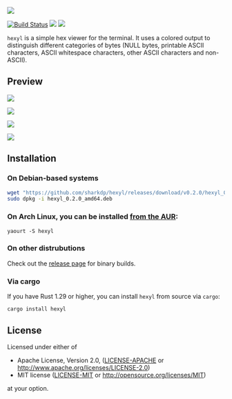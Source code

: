 ![](doc/logo.svg)

[![Build Status](https://travis-ci.org/sharkdp/hexyl.svg?branch=master)](https://travis-ci.org/sharkdp/hexyl)
[![](https://img.shields.io/crates/l/hexyl.svg?colorB=22ba4c)](https://crates.io/crates/hexyl)
![](https://img.shields.io/crates/v/hexyl.svg?colorB=00aa88)

`hexyl` is a simple hex viewer for the terminal. It uses a colored output to distinguish different categories
of bytes (NULL bytes, printable ASCII characters, ASCII whitespace characters, other ASCII characters and non-ASCII).

## Preview

![](https://i.imgur.com/MWO9uSL.png)

![](https://i.imgur.com/Dp7Wncz.png)

![](https://i.imgur.com/ln3TniI.png)

![](https://i.imgur.com/f8nm8g6.png)

## Installation

### On Debian-based systems

``` bash
wget "https://github.com/sharkdp/hexyl/releases/download/v0.2.0/hexyl_0.2.0_amd64.deb"
sudo dpkg -i hexyl_0.2.0_amd64.deb
```

### On Arch Linux, you can be installed [from the AUR](https://aur.archlinux.org/packages/hexyl/):

```
yaourt -S hexyl
```


### On other distrubutions

Check out the [release page](https://github.com/sharkdp/hexyl/releases) for binary builds.

### Via cargo

If you have Rust 1.29 or higher, you can install `hexyl` from source via `cargo`:
```
cargo install hexyl
```

## License

Licensed under either of

 * Apache License, Version 2.0, ([LICENSE-APACHE](LICENSE-APACHE) or http://www.apache.org/licenses/LICENSE-2.0)
 * MIT license ([LICENSE-MIT](LICENSE-MIT) or http://opensource.org/licenses/MIT)

at your option.
